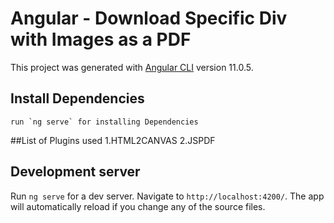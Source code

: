 # Angular - Download Specific Div with Images as a PDF

This project was generated with [Angular CLI](https://github.com/angular/angular-cli) version 11.0.5.
## Install Dependencies
    run `ng serve` for installing Dependencies

##List of Plugins used
    1.HTML2CANVAS
    2.JSPDF

## Development server

Run `ng serve` for a dev server. Navigate to `http://localhost:4200/`. The app will automatically reload if you change any of the source files.




